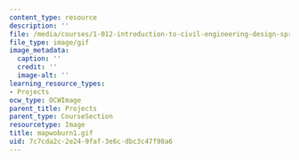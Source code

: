 ```yaml
---
content_type: resource
description: ''
file: /media/courses/1-012-introduction-to-civil-engineering-design-spring-2002/7c7cda2c2e249faf3e6cdbc3c47f98a6_mapwoburn1.gif
file_type: image/gif
image_metadata:
  caption: ''
  credit: ''
  image-alt: ''
learning_resource_types:
- Projects
ocw_type: OCWImage
parent_title: Projects
parent_type: CourseSection
resourcetype: Image
title: mapwoburn1.gif
uid: 7c7cda2c-2e24-9faf-3e6c-dbc3c47f98a6
---
```

